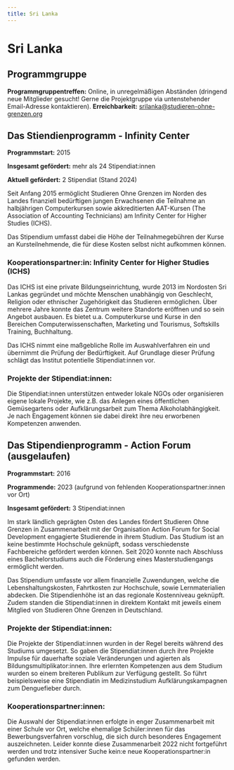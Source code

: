 ```yaml
---
title: Sri Lanka
---
```


# Sri Lanka

## Programmgruppe

**Programmgruppentreffen:** Online, in unregelmäßigen Abständen (dringend neue Mitglieder gesucht! Gerne die Projektgruppe via untenstehender Email-Adresse kontaktieren).
**Erreichbarkeit:** srilanka@studieren-ohne-grenzen.org

## Das Stiendienprogramm - Infinity Center 

**Programmstart:** 2015

**Insgesamt gefördert:** mehr als 24 Stipendiat:innen

**Aktuell gefördert:** 2 Stipendiat (Stand 2024)

Seit Anfang 2015 ermöglicht Studieren Ohne Grenzen im Norden des Landes finanziell bedürftigen jungen Erwachsenen die Teilnahme an halbjährigen Computerkursen sowie akkreditierten AAT-Kursen (The Association of Accounting Technicians) am Infinity Center for Higher Studies (ICHS). 

Das Stipendium umfasst dabei die Höhe der Teilnahmegebühren der Kurse an Kursteilnehmende, die für diese Kosten selbst nicht aufkommen können. 

### Kooperationspartner:in: Infinity Center for Higher Studies (ICHS)

Das ICHS ist eine private Bildungseinrichtung, wurde 2013 im Nordosten Sri Lankas gegründet und möchte Menschen unabhängig von Geschlecht, Religion oder ethnischer Zugehörigkeit das Studieren ermöglichen. Über mehrere Jahre konnte das Zentrum weitere Standorte eröffnen und so sein Angebot ausbauen. Es bietet u.a. Computerkurse und Kurse in den Bereichen Computerwissenschaften, Marketing und Tourismus, Softskills Training, Buchhaltung. 

Das ICHS nimmt eine maßgebliche Rolle im Auswahlverfahren ein und übernimmt die Prüfung der Bedürftigkeit. Auf Grundlage dieser Prüfung schlägt das Institut potentielle Stipendiat:innen vor.

### Projekte der Stipendiat:innen:
Die Stipendiat:innen unterstützen entweder lokale NGOs oder organisieren eigene lokale Projekte, wie z.B. das Anlegen eines öffentlichen Gemüsegartens oder Aufklärungsarbeit zum Thema Alkoholabhängigkeit. Je nach Engagement können sie dabei direkt ihre neu erworbenen Kompetenzen anwenden.

## Das Stipendienprogramm - Action Forum (ausgelaufen)

**Programmstart:** 2016

**Programmende:** 2023 (aufgrund von fehlenden Kooperationspartner:innen vor Ort)

**Insgesamt gefördert:** 3 Stipendiat:innen

Im stark ländlich geprägten Osten des Landes fördert Studieren Ohne Grenzen in Zusammenarbeit mit der Organisation Action Forum for Social Development engagierte Studierende in ihrem Studium. Das Studium ist an keine bestimmte Hochschule geknüpft, sodass verschiedenste Fachbereiche gefördert werden können. Seit 2020 konnte nach Abschluss eines Bachelorstudiums auch die Förderung eines Masterstudiengangs ermöglicht werden.

Das Stipendium umfasste vor allem finanzielle Zuwendungen, welche die
Lebenshaltungskosten, Fahrtkosten zur Hochschule, sowie Lernmaterialien abdecken. Die Stipendienhöhe ist an das regionale Kostenniveau geknüpft. Zudem standen die Stipendiat:innen in direktem Kontakt mit jeweils einem Mitglied von Studieren Ohne Grenzen in Deutschland.

### Projekte der Stipendiat:innen:
Die Projekte der Stipendiat:innen wurden in der Regel bereits während des Studiums umgesetzt. So gaben die Stipendiat:innen durch ihre Projekte Impulse für dauerhafte soziale Veränderungen und agierten als Bildungsmultiplikator:innen. Ihre erlernten Kompetenzen aus dem Studium wurden so einem breiteren Publikum zur Verfügung gestellt. So führt beispielsweise eine Stipendiatin im Medizinstudium Aufklärungskampagnen zum Denguefieber durch.

### Kooperationspartner:innen:
Die Auswahl der Stipendiat:innen erfolgte in enger Zusammenarbeit mit einer Schule vor Ort, welche ehemalige Schüler:innen für das Bewerbungsverfahren vorschlug, die sich durch besonderes Engagement auszeichneten. Leider konnte diese Zusammenarbeit 2022 nicht fortgeführt werden und trotz intensiver Suche kein:e neue Kooperationspartner:in gefunden werden. 

